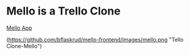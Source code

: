 # Mello is a Trello Clone

[Mello App](https://www.google.com)

(https://github.com/bflaskrud/mello-frontend/images/mello.png "Tello Clone-Mello")